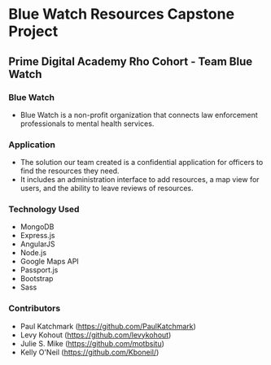# Blue Watch Resources Capstone Project
## Prime Digital Academy Rho Cohort - Team Blue Watch

### Blue Watch
- Blue Watch is a non-profit organization that connects law enforcement professionals to mental health services.  

### Application
- The solution our team created is a confidential application for officers to find the resources they need.
- It includes an administration interface to add resources, a map view for users, and the ability to leave reviews of resources.

### Technology Used
- MongoDB
- Express.js
- AngularJS
- Node.js
- Google Maps API
- Passport.js
- Bootstrap
- Sass

### Contributors

- Paul Katchmark (https://github.com/PaulKatchmark)
- Levy Kohout (https://github.com/levykohout)
- Julie S. Mike (https://github.com/motbsitu)
- Kelly O'Neil (https://github.com/Kboneil/)
